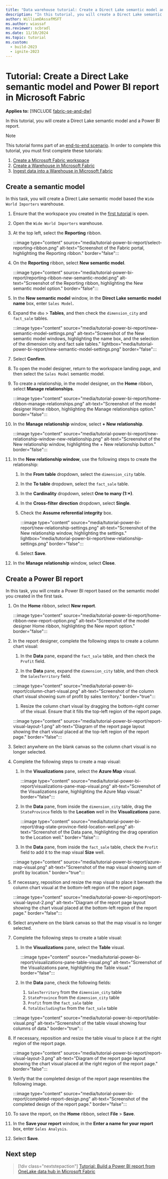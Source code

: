 ```yaml
---
title: "Data warehouse tutorial: Create a Direct Lake semantic model and Power BI report in Microsoft Fabric"
description: "In this tutorial, you will create a Direct Lake semantic model and a Power BI report."
author: WilliamDAssafMSFT
ms.author: wiassaf
ms.reviewer: scbradl
ms.date: 11/10/2024
ms.topic: tutorial
ms.custom:
  - build-2023
  - ignite-2023
---
```


# Tutorial: Create a Direct Lake semantic model and Power BI report in Microsoft Fabric

**Applies to:** [!INCLUDE [fabric-se-and-dw](includes/applies-to-version/fabric-se-and-dw.md)]

In this tutorial, you will create a Direct Lake semantic model and a Power BI report.

> [!NOTE]
> This tutorial forms part of an [end-to-end scenario](tutorial-introduction.md#data-warehouse-end-to-end-scenario). In order to complete this tutorial, you must first complete these tutorials:
>
> 1. [Create a Microsoft Fabric workspace](tutorial-create-workspace.md)
> 1. [Create a Warehouse in Microsoft Fabric](tutorial-create-warehouse.md)
> 1. [Ingest data into a Warehouse in Microsoft Fabric](tutorial-ingest-data.md)

## Create a semantic model

In this task, you will create a Direct Lake semantic model based the `Wide World Importers` warehouse.

1. Ensure that the workspace you created in the [first tutorial](tutorial-create-workspace.md) is open.

1. Open the `Wide World Importers` warehouse.

1. At the top left, select the **Reporting** ribbon.

   :::image type="content" source="media/tutorial-power-bi-report/select-reporting-ribbon.png" alt-text="Screenshot of the Fabric portal, highlighting the Reporting ribbon." border="false":::

1. On the **Reporting** ribbon, select **New semantic model**.

   :::image type="content" source="media/tutorial-power-bi-report/reporting-ribbon-new-semantic-model.png" alt-text="Screenshot of the Reporting ribbon, highlighting the New semantic model option." border="false":::

1. In the **New semantic model** window, in the **Direct Lake semantic model name** box, enter `Sales Model`.

1. Expand the `dbo` > **Tables**, and then check the `dimension_city` and `fact_sale` tables.

   :::image type="content" source="media/tutorial-power-bi-report/new-semantic-model-settings.png" alt-text="Screenshot of the New semantic model windows, highlighting the name box, and the selection of the dimension city and fact sale tables." lightbox="media/tutorial-power-bi-report/new-semantic-model-settings.png" border="false":::

1. Select **Confirm**.

1. To open the model designer, return to the workspace landing page, and then select the `Sales Model` semantic model.

1. To create a relationship, in the model designer, on the **Home** ribbon, select **Manage relationships**.

   :::image type="content" source="media/tutorial-power-bi-report/home-ribbon-manage-relationships.png" alt-text="Screenshot of the model designer Home ribbon, highlighting the Manage relationships option." border="false":::

1. In the **Manage relationship** window, select **+ New relationship**.

   :::image type="content" source="media/tutorial-power-bi-report/new-relationship-window-new-relationship.png" alt-text="Screenshot of the New relationship window, highlighting the + New relationship button." border="false":::

1. In the **New relationship window**, use the following steps to create the relationship:

    1. In the **From table** dropdown, select the `dimension_city` table.

    1. In the **To table** dropdown, select the `fact_sale` table.

    1. In the **Cardinality** dropdown, select **One to many (1:\*)**.

    1. In the **Cross-filter direction** dropdown, select **Single**.

    1. Check the **Assume referential integrity** box.

       :::image type="content" source="media/tutorial-power-bi-report/new-relationship-settings.png" alt-text="Screenshot of the New relationship window, highlighting the settings." lightbox="media/tutorial-power-bi-report/new-relationship-settings.png" border="false":::

    1. Select **Save**.

1. In the **Manage relationship** window, select **Close**.

## Create a Power BI report

In this task, you will create a Power BI report based on the semantic model you created in the first task.

1. On the **Home** ribbon, select **New report**.

   :::image type="content" source="media/tutorial-power-bi-report/home-ribbon-new-report-option.png" alt-text="Screenshot of the model designer Home ribbon, highlighting the New report option." border="false":::

1. In the report designer, complete the following steps to create a column chart visual:

   1. In the **Data** pane, expand the `fact_sale` table, and then check the `Profit` field.

   1. In the **Data** pane, expand the `dimension_city` table, and then check the `SalesTerritory` field.

   :::image type="content" source="media/tutorial-power-bi-report/column-chart-visual.png" alt-text="Screenshot of the column chart visual showing sum of profit by sales territory." border="true":::

   1. Resize the column chart visual by dragging the bottom-right corner of the visual. Ensure that it fills the top-left region of the report page.

   :::image type="content" source="media/tutorial-power-bi-report/report-visual-layout-1.png" alt-text="Diagram of the report page layout showing the chart visual placed at the top-left region of the report page." border="false":::

1. Select anywhere on the blank canvas so the column chart visual is no longer selected.

1. Complete the following steps to create a map visual:

   1. In the **Visualizations** pane, select the **Azure Map** visual.

      :::image type="content" source="media/tutorial-power-bi-report/visualizations-pane-map-visual.png" alt-text="Screenshot of the Visualizations pane, highlighting the Azure Map visual." border="false":::

   1. In the **Data** pane, from inside the `dimension_city` table, drag the `StateProvince` fields to the **Location** well in the **Visualizations** pane.

      :::image type="content" source="media/tutorial-power-bi-report/drag-state-province-field-location-well.png" alt-text="Screenshot of the Data pane, highlighting the drag operation to the Location well." border="false":::

   1. In the **Data** pane, from inside the `fact_sale` table, check the `Profit` field to add it to the map visual **Size** well.

   :::image type="content" source="media/tutorial-power-bi-report/azure-map-visual.png" alt-text="Screenshot of the map visual showing sum of profit by location." border="true":::

1. If necessary, reposition and resize the map visual to place it beneath the column chart visual at the bottom-left region of the report page.

   :::image type="content" source="media/tutorial-power-bi-report/report-visual-layout-2.png" alt-text="Diagram of the report page layout showing the chart visual placed at the bottom-left region of the report page." border="false":::

1. Select anywhere on the blank canvas so that the map visual is no longer selected.

1. Complete the following steps to create a table visual:

   1. In the **Visualizations** pane, select the **Table** visual.

      :::image type="content" source="media/tutorial-power-bi-report/visualizations-pane-table-visual.png" alt-text="Screenshot of the Visualizations pane, highlighting the Table visual." border="false":::

   1. In the **Data** pane, check the following fields:

       1. `SalesTerritory` from the `dimension_city` table
       1. `StateProvince` from the `dimension_city` table
       1. `Profit` from the `fact_sale` table
       1. `TotalExcludingTax` from the `fact_sale` table

   :::image type="content" source="media/tutorial-power-bi-report/table-visual.png" alt-text="Screenshot of the table visual showing four columns of data." border="true":::

1. If necessary, reposition and resize the table visual to place it at the right region of the report page.

   :::image type="content" source="media/tutorial-power-bi-report/report-visual-layout-3.png" alt-text="Diagram of the report page layout showing the chart visual placed at the right region of the report page." border="false":::

1. Verify that the completed design of the report page resembles the following image.

   :::image type="content" source="media/tutorial-power-bi-report/completed-report-design.png" alt-text="Screenshot of the completed design of the report page." border="false":::

1. To save the report, on the **Home** ribbon, select **File** > **Save**.

1. In the **Save your report** window, in the **Enter a name for your report** box, enter `Sales Analysis`.

1. Select **Save**.

## Next step

> [!div class="nextstepaction"]
> [Tutorial: Build a Power BI report from OneLake data hub in Microsoft Fabric](tutorial-build-report-onelake-data-hub.md)
